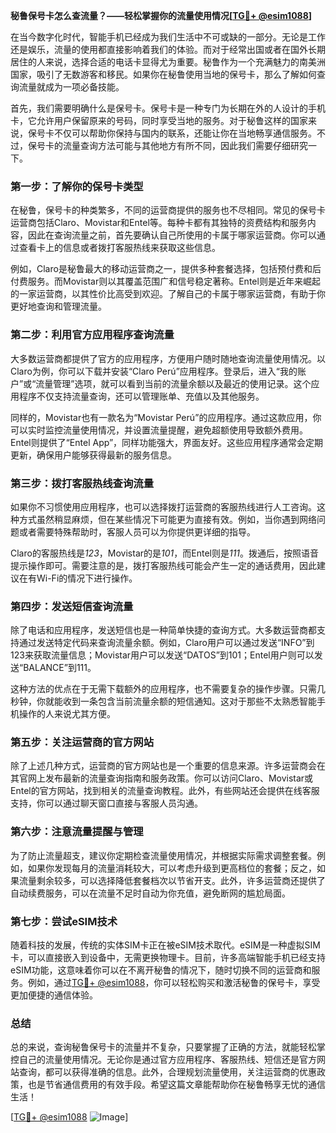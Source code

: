 **秘鲁保号卡怎么查流量？——轻松掌握你的流量使用情况[[TG💪+ @esim1088](https://t.me/s/esim1088)]**

在当今数字化时代，智能手机已经成为我们生活中不可或缺的一部分。无论是工作还是娱乐，流量的使用都直接影响着我们的体验。而对于经常出国或者在国外长期居住的人来说，选择合适的电话卡显得尤为重要。秘鲁作为一个充满魅力的南美洲国家，吸引了无数游客和移民。如果你在秘鲁使用当地的保号卡，那么了解如何查询流量就成为一项必备技能。

首先，我们需要明确什么是保号卡。保号卡是一种专门为长期在外的人设计的手机卡，它允许用户保留原来的号码，同时享受当地的服务。对于秘鲁这样的国家来说，保号卡不仅可以帮助你保持与国内的联系，还能让你在当地畅享通信服务。不过，保号卡的流量查询方法可能与其他地方有所不同，因此我们需要仔细研究一下。

### **第一步：了解你的保号卡类型**

在秘鲁，保号卡的种类繁多，不同的运营商提供的服务也不尽相同。常见的保号卡运营商包括Claro、Movistar和Entel等。每种卡都有其独特的资费结构和服务内容，因此在查询流量之前，首先要确认自己所使用的卡属于哪家运营商。你可以通过查看卡上的信息或者拨打客服热线来获取这些信息。

例如，Claro是秘鲁最大的移动运营商之一，提供多种套餐选择，包括预付费和后付费服务。而Movistar则以其覆盖范围广和信号稳定著称。Entel则是近年来崛起的一家运营商，以其性价比高受到欢迎。了解自己的卡属于哪家运营商，有助于你更好地查询和管理流量。

### **第二步：利用官方应用程序查询流量**

大多数运营商都提供了官方的应用程序，方便用户随时随地查询流量使用情况。以Claro为例，你可以下载并安装“Claro Perú”应用程序。登录后，进入“我的账户”或“流量管理”选项，就可以看到当前的流量余额以及最近的使用记录。这个应用程序不仅支持流量查询，还可以管理账单、充值以及其他服务。

同样的，Movistar也有一款名为“Movistar Perú”的应用程序。通过这款应用，你可以实时监控流量使用情况，并设置流量提醒，避免超额使用导致额外费用。Entel则提供了“Entel App”，同样功能强大，界面友好。这些应用程序通常会定期更新，确保用户能够获得最新的服务信息。

### **第三步：拨打客服热线查询流量**

如果你不习惯使用应用程序，也可以选择拨打运营商的客服热线进行人工咨询。这种方式虽然稍显麻烦，但在某些情况下可能更为直接有效。例如，当你遇到网络问题或者需要特殊帮助时，客服人员可以为你提供更详细的指导。

Claro的客服热线是*123*，Movistar的是*101*，而Entel则是*111*。拨通后，按照语音提示操作即可。需要注意的是，拨打客服热线可能会产生一定的通话费用，因此建议在有Wi-Fi的情况下进行操作。

### **第四步：发送短信查询流量**

除了电话和应用程序，发送短信也是一种简单快捷的查询方式。大多数运营商都支持通过发送特定代码来查询流量余额。例如，Claro用户可以通过发送“INFO”到123来获取流量信息；Movistar用户可以发送“DATOS”到101；Entel用户则可以发送“BALANCE”到111。

这种方法的优点在于无需下载额外的应用程序，也不需要复杂的操作步骤。只需几秒钟，你就能收到一条包含当前流量余额的短信通知。这对于那些不太熟悉智能手机操作的人来说尤其方便。

### **第五步：关注运营商的官方网站**

除了上述几种方式，运营商的官方网站也是一个重要的信息来源。许多运营商会在其官网上发布最新的流量查询指南和服务政策。你可以访问Claro、Movistar或Entel的官方网站，找到相关的流量查询教程。此外，有些网站还会提供在线客服支持，你可以通过聊天窗口直接与客服人员沟通。

### **第六步：注意流量提醒与管理**

为了防止流量超支，建议你定期检查流量使用情况，并根据实际需求调整套餐。例如，如果你发现每月的流量消耗较大，可以考虑升级到更高档位的套餐；反之，如果流量剩余较多，可以选择降低套餐档次以节省开支。此外，许多运营商还提供了自动续费服务，可以在流量不足时自动为你充值，避免断网的尴尬局面。

### **第七步：尝试eSIM技术**

随着科技的发展，传统的实体SIM卡正在被eSIM技术取代。eSIM是一种虚拟SIM卡，可以直接嵌入到设备中，无需更换物理卡。目前，许多高端智能手机已经支持eSIM功能，这意味着你可以在不离开秘鲁的情况下，随时切换不同的运营商和服务。例如，通过[TG💪+ @esim1088](https://t.me/s/esim1088)，你可以轻松购买和激活秘鲁的保号卡，享受更加便捷的通信体验。

### **总结**

总的来说，查询秘鲁保号卡的流量并不复杂，只要掌握了正确的方法，就能轻松掌控自己的流量使用情况。无论你是通过官方应用程序、客服热线、短信还是官方网站查询，都可以获得准确的信息。此外，合理规划流量使用，关注运营商的优惠政策，也是节省通信费用的有效手段。希望这篇文章能帮助你在秘鲁畅享无忧的通信生活！

[[TG💪+ @esim1088](https://t.me/s/esim1088) ![Image](https://i.postimg.cc/4NQfJmqS/Snipaste-2025-05-13-00-14-12.png)]